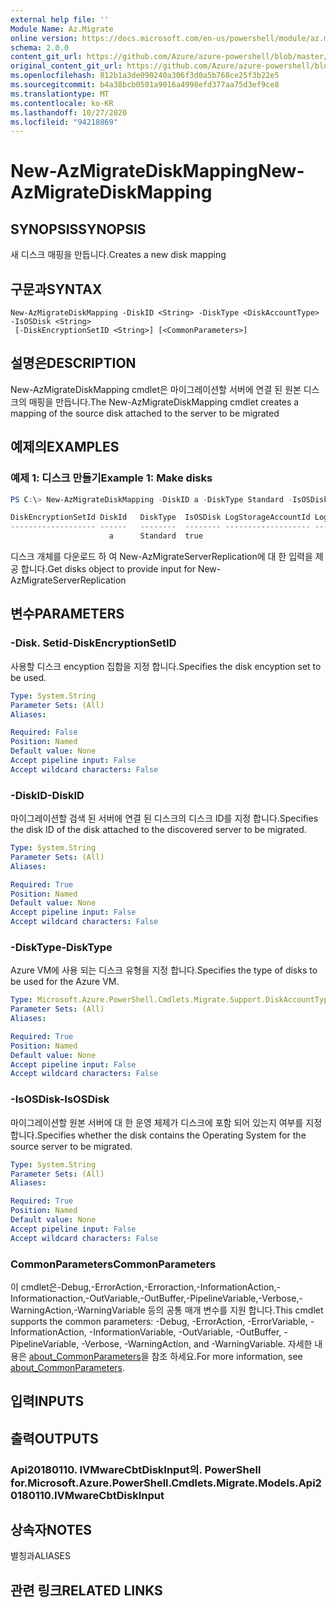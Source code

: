 ```yaml
---
external help file: ''
Module Name: Az.Migrate
online version: https://docs.microsoft.com/en-us/powershell/module/az.migrate/new-azmigratediskmapping
schema: 2.0.0
content_git_url: https://github.com/Azure/azure-powershell/blob/master/src/Migrate/help/New-AzMigrateDiskMapping.md
original_content_git_url: https://github.com/Azure/azure-powershell/blob/master/src/Migrate/help/New-AzMigrateDiskMapping.md
ms.openlocfilehash: 812b1a3de090240a306f3d0a5b768ce25f3b22e5
ms.sourcegitcommit: b4a38bcb0501a9016a4998efd377aa75d3ef9ce8
ms.translationtype: MT
ms.contentlocale: ko-KR
ms.lasthandoff: 10/27/2020
ms.locfileid: "94218869"
---
```

# <span data-ttu-id="53dab-101">New-AzMigrateDiskMapping</span><span class="sxs-lookup"><span data-stu-id="53dab-101">New-AzMigrateDiskMapping</span></span>

## <span data-ttu-id="53dab-102">SYNOPSIS</span><span class="sxs-lookup"><span data-stu-id="53dab-102">SYNOPSIS</span></span>
<span data-ttu-id="53dab-103">새 디스크 매핑을 만듭니다.</span><span class="sxs-lookup"><span data-stu-id="53dab-103">Creates a new disk mapping</span></span>

## <span data-ttu-id="53dab-104">구문과</span><span class="sxs-lookup"><span data-stu-id="53dab-104">SYNTAX</span></span>

```
New-AzMigrateDiskMapping -DiskID <String> -DiskType <DiskAccountType> -IsOSDisk <String>
 [-DiskEncryptionSetID <String>] [<CommonParameters>]
```

## <span data-ttu-id="53dab-105">설명은</span><span class="sxs-lookup"><span data-stu-id="53dab-105">DESCRIPTION</span></span>
<span data-ttu-id="53dab-106">New-AzMigrateDiskMapping cmdlet은 마이그레이션할 서버에 연결 된 원본 디스크의 매핑을 만듭니다.</span><span class="sxs-lookup"><span data-stu-id="53dab-106">The New-AzMigrateDiskMapping cmdlet creates a mapping of the source disk attached to the server to be migrated</span></span>

## <span data-ttu-id="53dab-107">예제의</span><span class="sxs-lookup"><span data-stu-id="53dab-107">EXAMPLES</span></span>

### <span data-ttu-id="53dab-108">예제 1: 디스크 만들기</span><span class="sxs-lookup"><span data-stu-id="53dab-108">Example 1: Make disks</span></span>
```powershell
PS C:\> New-AzMigrateDiskMapping -DiskID a -DiskType Standard -IsOSDisk 'true'

DiskEncryptionSetId DiskId   DiskType  IsOSDisk LogStorageAccountId LogStorageAccountSasSecretName  
------------------- ------   --------  -------- ------------------- ------------------------------   
                      a      Standard  true  
```

<span data-ttu-id="53dab-109">디스크 개체를 다운로드 하 여 New-AzMigrateServerReplication에 대 한 입력을 제공 합니다.</span><span class="sxs-lookup"><span data-stu-id="53dab-109">Get disks object to provide input for New-AzMigrateServerReplication</span></span>

## <span data-ttu-id="53dab-110">변수</span><span class="sxs-lookup"><span data-stu-id="53dab-110">PARAMETERS</span></span>

### <span data-ttu-id="53dab-111">-Disk. Setid</span><span class="sxs-lookup"><span data-stu-id="53dab-111">-DiskEncryptionSetID</span></span>
<span data-ttu-id="53dab-112">사용할 디스크 encyption 집합을 지정 합니다.</span><span class="sxs-lookup"><span data-stu-id="53dab-112">Specifies the disk encyption set to be used.</span></span>

```yaml
Type: System.String
Parameter Sets: (All)
Aliases:

Required: False
Position: Named
Default value: None
Accept pipeline input: False
Accept wildcard characters: False
```

### <span data-ttu-id="53dab-113">-DiskID</span><span class="sxs-lookup"><span data-stu-id="53dab-113">-DiskID</span></span>
<span data-ttu-id="53dab-114">마이그레이션할 검색 된 서버에 연결 된 디스크의 디스크 ID를 지정 합니다.</span><span class="sxs-lookup"><span data-stu-id="53dab-114">Specifies the disk ID of the disk attached to the discovered server to be migrated.</span></span>

```yaml
Type: System.String
Parameter Sets: (All)
Aliases:

Required: True
Position: Named
Default value: None
Accept pipeline input: False
Accept wildcard characters: False
```

### <span data-ttu-id="53dab-115">-DiskType</span><span class="sxs-lookup"><span data-stu-id="53dab-115">-DiskType</span></span>
<span data-ttu-id="53dab-116">Azure VM에 사용 되는 디스크 유형을 지정 합니다.</span><span class="sxs-lookup"><span data-stu-id="53dab-116">Specifies the type of disks to be used for the Azure VM.</span></span>

```yaml
Type: Microsoft.Azure.PowerShell.Cmdlets.Migrate.Support.DiskAccountType
Parameter Sets: (All)
Aliases:

Required: True
Position: Named
Default value: None
Accept pipeline input: False
Accept wildcard characters: False
```

### <span data-ttu-id="53dab-117">-IsOSDisk</span><span class="sxs-lookup"><span data-stu-id="53dab-117">-IsOSDisk</span></span>
<span data-ttu-id="53dab-118">마이그레이션할 원본 서버에 대 한 운영 체제가 디스크에 포함 되어 있는지 여부를 지정 합니다.</span><span class="sxs-lookup"><span data-stu-id="53dab-118">Specifies whether the disk contains the Operating System for the source server to be migrated.</span></span>

```yaml
Type: System.String
Parameter Sets: (All)
Aliases:

Required: True
Position: Named
Default value: None
Accept pipeline input: False
Accept wildcard characters: False
```

### <span data-ttu-id="53dab-119">CommonParameters</span><span class="sxs-lookup"><span data-stu-id="53dab-119">CommonParameters</span></span>
<span data-ttu-id="53dab-120">이 cmdlet은-Debug,-ErrorAction,-Erroraction,-InformationAction,-Informationaction,-OutVariable,-OutBuffer,-PipelineVariable,-Verbose,-WarningAction,-WarningVariable 등의 공통 매개 변수를 지원 합니다.</span><span class="sxs-lookup"><span data-stu-id="53dab-120">This cmdlet supports the common parameters: -Debug, -ErrorAction, -ErrorVariable, -InformationAction, -InformationVariable, -OutVariable, -OutBuffer, -PipelineVariable, -Verbose, -WarningAction, and -WarningVariable.</span></span> <span data-ttu-id="53dab-121">자세한 내용은 [about_CommonParameters](http://go.microsoft.com/fwlink/?LinkID=113216)을 참조 하세요.</span><span class="sxs-lookup"><span data-stu-id="53dab-121">For more information, see [about_CommonParameters](http://go.microsoft.com/fwlink/?LinkID=113216).</span></span>

## <span data-ttu-id="53dab-122">입력</span><span class="sxs-lookup"><span data-stu-id="53dab-122">INPUTS</span></span>

## <span data-ttu-id="53dab-123">출력</span><span class="sxs-lookup"><span data-stu-id="53dab-123">OUTPUTS</span></span>

### <span data-ttu-id="53dab-124">Api20180110. IVMwareCbtDiskInput의. PowerShell for.</span><span class="sxs-lookup"><span data-stu-id="53dab-124">Microsoft.Azure.PowerShell.Cmdlets.Migrate.Models.Api20180110.IVMwareCbtDiskInput</span></span>

## <span data-ttu-id="53dab-125">상속자</span><span class="sxs-lookup"><span data-stu-id="53dab-125">NOTES</span></span>

<span data-ttu-id="53dab-126">별칭과</span><span class="sxs-lookup"><span data-stu-id="53dab-126">ALIASES</span></span>

## <span data-ttu-id="53dab-127">관련 링크</span><span class="sxs-lookup"><span data-stu-id="53dab-127">RELATED LINKS</span></span>

